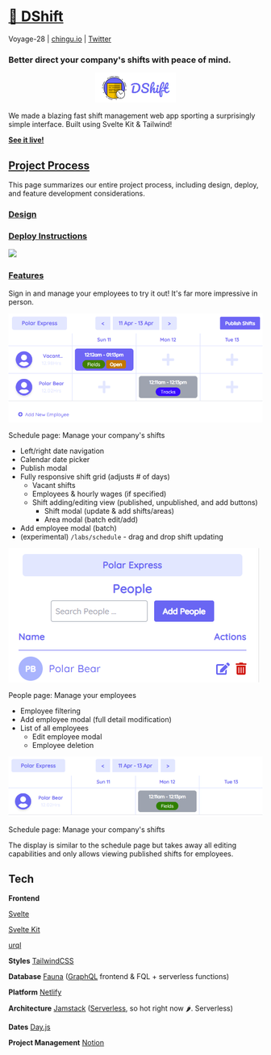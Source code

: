 # [🚀 DShift](https://dshift.netlify.app/)

Voyage-28 | [chingu.io](https://chingu.io/) | [Twitter](https://twitter.com/ChinguCollabs)

### Better direct your company's shifts with peace of mind.

<a href="https://dshift.netlify.app/" target="_blank">
  <p align="center">
    <img alt="logo" src="static/images/README/logo.png">
  </p>
</a>

We made a blazing fast shift management web app sporting a surprisingly simple interface. Built using Svelte Kit & Tailwind!

**[See it live!](https://dshift.netlify.app/)**

## [Project Process](https://www.notion.so/Project-Process-DShift-Manager-MVP-34842eae7df6433c9fabc009394810db)

This page summarizes our entire project process, including design, deploy, and feature development considerations.

### [Design](https://www.notion.so/Project-Process-DShift-Manager-MVP-34842eae7df6433c9fabc009394810db#a010dbb82841401cad0a26557bf6902d)

### [Deploy Instructions](https://www.notion.so/Project-Process-DShift-Manager-MVP-34842eae7df6433c9fabc009394810db#7450c38b0c8941978cf3a6a139aff610)

<a href="https://app.netlify.com/start/deploy?repository=https://github.com/chingu-voyages/v28-svelte-team-09">
  <img src="https://www.netlify.com/img/deploy/button.svg">
</a>

### [Features](https://www.notion.so/DShift-Features-101a9d8d6580408eac8ce6322122d907)

Sign in and manage your employees to try it out! It's far more impressive in person.

![schedule preview](static/images/README/schedule.png)

Schedule page: Manage your company's shifts

- Left/right date navigation
- Calendar date picker
- Publish modal
- Fully responsive shift grid (adjusts # of days)
  - Vacant shifts
  - Employees & hourly wages (if specified)
  - Shift adding/editing view (published, unpublished, and add buttons)
    - Shift modal (update & add shifts/areas)
    - Area modal (batch edit/add)
- Add employee modal (batch)
- (experimental) `/labs/schedule` - drag and drop shift updating

![people preview](static/images/README/people.png)

People page: Manage your employees

- Employee filtering
- Add employee modal (full detail modification)
- List of all employees
  - Edit employee modal
  - Employee deletion

![published preview](static/images/README/published.png)

Schedule page: Manage your company's shifts

The display is similar to the schedule page but takes away all editing capabilities and only allows viewing published shifts for employees.

## **Tech**

**Frontend**

[Svelte](https://svelte.dev/)

[Svelte Kit](https://kit.svelte.dev/docs)

[urql](https://formidable.com/open-source/urql/)

**Styles** [TailwindCSS](https://tailwindcss.com/)

**Database** [Fauna](https://fauna.com/) ([GraphQL](https://graphql.org/) frontend & FQL + serverless functions)

**Platform** [Netlify](https://www.netlify.com/)

**Architecture** [Jamstack](https://jamstack.org/) ([Serverless](https://serverless.css-tricks.com/), so hot right now 🌶. Serverless)

**Dates** [Day.js](https://day.js.org/)

**Project Management** [Notion](https://www.notion.so/)
